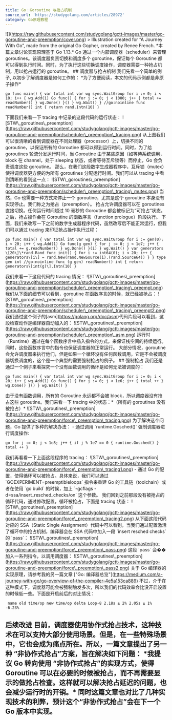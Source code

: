```yaml
---
title: Go：Goroutine 与抢占机制
source_url: 'https://studygolang.com/articles/28972'
category: Go原理教程
---
```

!\[\](https://raw.githubusercontent.com/studygolang/gctt-images/master/go-goroutine-and-preemption/cover.png) > Illustration created for “A Journey With Go”, made from the original Go Gopher, created by Renee French. \*本篇文章讨论实现原理基于 Go 1.13.\* Go 通过一个内部调度器（scheduler）来管理 goroutines。该调度器负责切换和调度多个 goroutine，保证每个 Goroutine 都可以得到执行时间。同时，为了执行这些切换调度操作，调度器需要一种抢占机制，用以抢占运行的 goroutine。 ## 调度器与抢占机制 我们先看一个简单的例子, 以初步了解调度器是如何工作的： \*为了方便阅读，本文的代码示例都是非原子操作\* 
```
go func main() { var total int var wg sync.WaitGroup for i := 0; i < 10; i++ { wg.Add(1) Go func() { for j := 0; j < 1000; j++ { total += readNumber() } wg.Done() }() } wg.Wait() } //go:noinline func readNumber() int { return rand.Intn(10) } 
```
 下面我们来看一下 tracing 中记录的这段代码的运行状态： !\[STW\\\_goroutines\\\_preemption\](https://raw.githubusercontent.com/studygolang/gctt-images/master/go-goroutine-and-preemption/scheduler\_preemption\_tracing.png) 从上图我们可以很清晰的看到调度器在不同处理器（processor）上，切换不同的 goroutine，以保证所有的 Goroutine 都可以得到运行时间。同时，为了给 goroutines 轮流分发运行时间，当 Goroutine 由于某些原因（如等待系统调用，block 在 channel，处于 sleeping 状态，或者等待互斥锁等）而停止，Go 会负责调度这些 goroutine。 那么，在我们这段数字生成器程序中，互斥锁（mutex）使得调度器更方便的为所有 goroutines 分配运行时间。我们可以从 tracing 中看到清晰的看到这一点： !\[STW\\\_goroutines\\\_preemption\](https://raw.githubusercontent.com/studygolang/gctt-images/master/go-goroutine-and-preemption/scheduler\_preemption\_tracing\_mutex.png) 当然，Go 也需要一种方式来停止一个 goroutine，尤其是这个 goroutine 本身没有实现停止。我们称之为抢占（preemption）。 抢占允许调度器可以在 goroutines 直接切换。任何运行时间超过 10 毫秒的 Goroutine 都会被标记为“可抢占”状态。之后，抢占操作会在 Goroutine 的函数序言（function prologue）阶段执行。 下面，我们来改写一下之前的数字生成器程序代码，虽然改写后不能正常运行，但我们可以通过 tracing 来印证抢占操作执行过程： 
```
go func main() { var total int var wg sync.WaitGroup for i := gen(0); i < 20; i++ { wg.Add(1) Go func(g gen) { for j := 0; j < 1e7; j++ { total += g.readNumber() } wg.Done() }(i) } wg.Wait() } var generators \[20\]\*rand.Rand func init() { for i := int64(0); i < 20; i++ { generators\[i\] = rand.New(rand.NewSource(i).(rand.Source64)) } } type gen int //go:noinline func (g gen) readNumber() int { return generators\[int(g)\].Intn(10) } 
```
 我们来看一下这段代码的 tracing 情况： !\[STW\\\_goroutines\\\_preemption\](https://raw.githubusercontent.com/studygolang/gctt-images/master/go-goroutine-and-preemption/scheduler\_preemption\_tracing\_preempt.png) 我们从下面的细节可以看到，goroutine 在函数序言的时候，就已经被抢占： !\[STW\\\_goroutines\\\_preemption\](https://raw.githubusercontent.com/studygolang/gctt-images/master/go-goroutine-and-preemption/scheduler\_preemption\_tracing\_preempt2.png) 我们通过这个例子的\[asm\](https://golang.org/doc/asm)代码片段可以看到，这段检查动作是编译器自动加入的： !\[STW\\\_goroutines\\\_preemption\](https://raw.githubusercontent.com/studygolang/gctt-images/master/go-goroutine-and-preemption/scheduler\_preemption\_asm.png) 运行时（Runtime）通过在每个函数序言中插入指令的方式，来保证栈空间的持续运行。同时，这些函数序言中的指令也保证调度器的正常运行。 大部分情况，goroutine 会允许调度器来执行他们，但是如果一个循环没有任何函数调用，它是不会被调度器切换调度的，这个是一个典型的需要强制抢占的例子。 ## 强制抢占 我们还是通过一个例子来看探究一个没有函数调用的循环是如何无法被调度的： 
```
go func main() { var total int var wg sync.WaitGroup for i := 0; i < 20; i++ { wg.Add(1) Go func() { for j := 0; j < 1e6; j++ { total ++ } wg.Done() }() } wg.Wait() } 
```
 由于没有函数调用，所有的 Goroutine 永远都不会被 block，所以调度器没有抢占这些 goroutine。我们来看一下 tracing 中的状态：\*（所有的 goroutines 没有被抢占）\* !\[STW\\\_goroutines\\\_preemption\](https://raw.githubusercontent.com/studygolang/gctt-images/master/go-goroutine-and-preemption/force\_preemption\_tracing.png) 为了解决这个问题，Go 提供了多种的解决办法： - 通过调用 \`runtime.Gosched()\` 强制调度器进行调度操作: 
```
go for j := 0; j < 1e8; j++ { if j % 1e7 == 0 { runtime.Gosched() } total ++ } 
```
 我们再看看一下上面这段程序的 tracing： !\[STW\\\_goroutines\\\_preemption\](https://raw.githubusercontent.com/studygolang/gctt-images/master/go-goroutine-and-preemption/force\_preemption\_tracing1.png) - 通过 Go 的配置，使得循环可以被抢占。具体来说，我们可以通过 \`GOEXPERIMENT=preemptibleloops\` 指令来重建 Go 的工具链（toolchain）或者在使用 \`go build\` 的时候，加上 \`-gcflags -d=ssa/insert\_resched\_checks/on\` 这个参数。 我们回到之前那段没有被抢占的循环代码，通过修改配置，循环被抢占，下面是 tracing 状态： !\[STW\\\_goroutines\\\_preemption\](https://raw.githubusercontent.com/studygolang/gctt-images/master/go-goroutine-and-preemption/force\_preemption\_tracing2.png) 从下面这段代码对应的 SSA（Static Single Assignment）代码中可以看到，当我们通过配置激活了循环中的抢占机制，编译器会在 SSA 代码中加入一段 \`insert resched checks\` 的 \`pass\`： !\[STW\\\_goroutines\\\_preemption\](https://raw.githubusercontent.com/studygolang/gctt-images/master/go-goroutine-and-preemption/force\_preemption\_pass.png) 这段 \`pass\` 会��加入一系列指令，以调用调度器： !\[STW\\\_goroutines\\\_preemption\](https://raw.githubusercontent.com/studygolang/gctt-images/master/go-goroutine-and-preemption/force\_preemption\_pass2.png) 关于 Go 编译器的实现原理，请参考我的另一篇文章 \["Go: 编译器总览"\](https://medium.com/a-journey-with-go/go-overview-of-the-compiler-4e5a153ca889) 不过，介于在这种模式下，调度器可能会被强制触发多次，所以我们的代码效率会比没开启设置的时候低一些。下面是开启前后的对比情况： 
```
 name old time/op new time/op delta Loop-8 2.18s ± 2% 2.05s ± 1% -6.23% 
```
 ## 后续改进 目前，调度器使用协作式抢占技术，这种技术在可以支持大部分使用场景。但是，在一些特殊场景中，它也会成为痛点所在。所以，一篇文章提出了另一种 “非协作式抢占”方案，旨在解决如下问题： \*我提议 Go 转向使用 “非协作式抢占”的实现方式，使得 Goroutine 可以在必要的时候被抢占，而不再需要显示的做抢占检查。这样就可以解决抢占延迟的问题，也会减少运行时的开销。\* 同时这篇文章也对比了几种实现技术的利弊，预计这个“非协作式抢占”会在下一个 Go 版本中实现。
